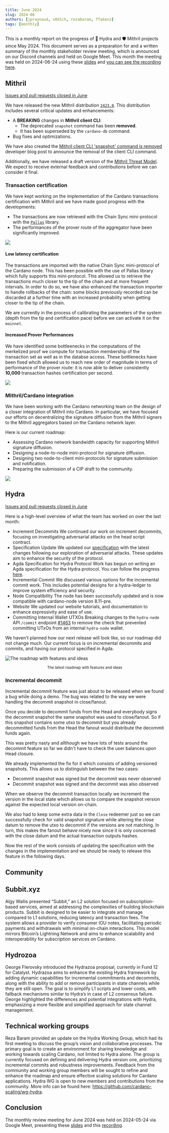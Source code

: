 ```yaml
---
title: June 2024
slug: 2024-06
authors: [jpraynaud, v0d1ch, rezabaram, ffakenz]
tags: [monthly]
---
```


This is a monthly report on the progress of 🐲 Hydra and 🛡 Mithril projects since May 2024. This document serves as a preparation for and a written summary of the monthly stakeholder review meeting, which is announced on our Discord channels and held on Google Meet. This month the meeting was held on 2024-06-24 using these [slides][slides] and [you can see the recording here][recording].

## Mithril

[Issues and pull requests closed in June](https://github.com/input-output-hk/mithril/issues?q=is%3Aclosed+sort%3Aupdated-desc+closed%3A2024-05-31..2024-06-30)

We have released the new Mithril distribution [`2423.0`](https://github.com/input-output-hk/mithril/releases/tag/2423.0). This distribution includes several critical updates and enhancements:
- A **BREAKING** changes in **Mithril client CLI**:
  - The deprecated `snapshot` command has been **removed**. 
  - It has been superseded by the `cardano-db` command.
- Bug fixes and optimizations.

We have also created the [Mithril client CLI 'snapshot' command is removed](https://mithril.network/doc/dev-blog/2024/06/12/client-cli-removed-command) developer blog post to announce the removal of the client CLI command.

Additionally, we have released a draft version of the [Mithril Threat Model](https://mithril.network/doc/mithril/threat-model). We expect to receive external feedback and contributions before we can consider it final.

### Transaction certification

We have kept working on the implementation of the Cardano transactions certification with Mithril and we have made good progress with the developments: 
- The transactions are now retrieved with the Chain Sync mini-protocol with the [`Pallas`](https://github.com/txpipe/pallas) library.
- The performances of the prover route of the aggregator have been significantly improved.

![](img/2024-06-mithril-cardano-tx-roadmap.jpg)

#### Low latency certification

The transactions are imported with the native Chain Sync mini-protocol of the Cardano node. This has been possible with the use of Pallas library which fully supports this mini-protocol. This allowed us to retrieve the transactions much closer to the tip of the chain and at more frequent intervals. In order to do so, we have also enhanced the transaction importer to handle rollbacks of the chain: some blocks previously recorded can be discarded at a further time with an increased probability when getting closer to the tip of the chain.

We are currently in the process of calibrating the parameters of the system (depth from the tip and certification pace) before we can activate it on the `mainnet`.

#### Increased Prover Performances

We have identified some bottleenecks in the computations of the merkelized proof we compute for transaction membership of the transaction set as well as in the databse access. These bottlenecks have been fixed whcih allowed us to reach new order of magnitude in terms of performance of the prover route: it is now able to deliver consistently **10,000** transaction hashes certification per second.

![](img/2024-06-mithril-cardano-tx-prover-throughput.png)

### Mithril/Cardano integration

We have been working with the Cardano networking team on the design of a closer integration of Mithril into Cardano. In particular, we have focused our efforts on decentralizing the signature diffusion from the Mithril signers to the Mithril aggregators based on the Cardano network layer. 

Here is our current roadmap:
- Assessing Cardano network bandwidth capacity for supporting Mithril signature diffusion.
- Designing a node-to-node mini-protocol for signature diffusion.
- Designing two node-to-client mini-protocols for signature submission and notification.
- Preparing the submission of a CIP draft to the community.

![](img/2024-06-mithril-cardano-integration.png)

## Hydra

[Issues and pull requests closed in
June](https://github.com/input-output-hk/hydra/issues?q=is%3Aclosed+sort%3Aupdated-desc+closed%3A2024-05-31..2024-06-30)

Here is a high-level overview of what the team has worked on over the last month:
- Increment Decommits
We continued our work on increment decommits, focusing on investigating adversarial attacks on the head script contract.
- Specification Update
We updated our [specification](https://github.com/input-output-hk/hydra/pull/1479) with the latest changes following our exploration of adversarial attacks. These updates aim to enhance the security of the protocol.
- Agda Specification for Hydra Protocol
Work has begun on writing an Agda specification for the Hydra protocol. You can follow the progress [here](https://github.com/cardano-scaling/hydra-formal-specification).
- Incremental Commit
We discussed various options for the incremental commit work. This includes potential designs for a hydra-ledger to improve system efficiency and security.
- Node Compatibility
The node has been successfully updated and is now compatible with cardano-node version 8.11-pre.
- Website
We updated our website tutorials, and documentation to enhance expressivity and ease of use.
- Committing Internal Wallet UTXOs
Breaking changes to the `hydra-node` API `/commit` endpoint [#1463](https://github.com/input-output-hk/hydra/pull/1463) to remove the check that prevented committing UTxOs from an internal `hydra-node` wallet.

We haven't planned how our next release will look like, so our roadmap did not change much. Our current focus is on incremental decommits and commits, and having our protocol specified in Agda.

![The roadmap with features and ideas](./img/2024-06-hydra-roadmap.png)
<small><center>The latest roadmap with features and ideas</center></small>

### Incremental decommit

Incremental decommit feature was just about to be released when we found a bug
while doing a demo. The bug was related to the way we were handling the
decommit snapshot in close/fanout.

Once you decide to decommit funds from the Head and everybody signs the
decommit snapshot the same snapshot was used to close/fanout. So if this
snapshot contains some utxo to decommit but you already decommitted funds from
the Head the fanout would distribute the decommit funds again. 

This was pretty nasty and allthough we have lots of tests around the decommit
feature so far we didn't have to check the user balances upon Head closure. 

We already implemented the fix for it which consists of adding 
versioned snapshots. This allows us to distinguish between the two cases: 
 - Decommit snapshot was signed but the decommit was never observed 
 - Decommit snapshot was signed and the decommit was also observed 

When we observe the decommit transaction locally we increment the version in
the local state which allows us to compare the snapshot version against the
expected local version on-chain.

We also had to keep some extra data in the `Close` redeemer just so we can
successfully check for valid snapshot signature while altering the close datum
to remove the utxo to decommit if the versions are not matching. In turn, this
makes the fanout behave nicely now since it is only concerned with the close
datum and the actual transaction outputs hashes.

Now the rest of the work consists of updating the specification with the
changes in the implementation and we should be ready to release this feature in
the following days.

## Community

## Subbit.xyz

Algy Wallis presented “Subbit,” an L2 solution focused on subscription-based services, aimed at addressing the complexities of building blockchain products. Subbit is designed to be easier to integrate and manage compared to L1 solutions, reducing latency and transaction fees. The system allows a provider to verify consumer IOU notes, facilitating periodic payments and withdrawals with minimal on-chain interactions. This model mirrors Bitcoin’s Lightning Network and aims to enhance scalability and interoperability for subscription services on Cardano.

## Hydrozoa

George Flerovsky introduced the Hydrazoa proposal, currently in Fund 12 for Catalyst. Hydrazoa aims to enhance the existing Hydra framework by adding dynamic capabilities for incremental commitments and decommits, along with the ability to add or remove participants in state channels while they are still open. The goal is to simplify L1 scripts and lower costs, with fallback mechanisms similar to Hydra’s in case of L2 consensus failure. George highlighted the differences and potential integrations with Hydra, emphasizing a more flexible and simplified approach for state channel management.

## Technical working groups

Reza Baram provided an update on the Hydra Working Group, which had its first meeting to discuss the group’s vision and collaborative processes. The primary goal is to create an environment for sharing knowledge and working towards scaling Cardano, not limited to Hydra alone. The group is currently focused on defining and delivering Hydra version one, prioritizing incremental commits and robustness improvements. Feedback from the community and working group members will be sought to refine and enhance the roadmap and ensure effective scaling solutions for Cardano applications. Hydra WG is open to new members and contributions from the community. More info can be found here: https://github.com/cardano-scaling/wg-hydra.

## Conclusion

The monthly review meeting for June 2024 was held on 2024-05-24 via Google Meet,
presenting these [slides][slides] and this [recording][recording].

[slides]: https://docs.google.com/presentation/d/137n0SQ2tnWCrDfPieT3JSU8MDnJDTKuLE8ISSieRO4U/edit#slide=id.g1f87a7454a5_0_1392
[recording]: https://drive.google.com/file/d/1hIn4NWv6YRtwv_7RUGlXP8ObwpPbMNJy/view